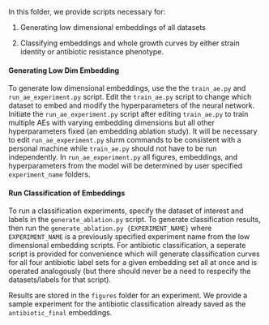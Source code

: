 In this folder, we provide scripts necessary for:

1) Generating low dimensional embeddings of all datasets 

2) Classifying embeddings and whole growth curves by either strain identity or antibiotic resistance phenotype.


#### Generating Low Dim Embedding

To generate low dimensional embeddings, use the the `train_ae.py` and `run_ae_experiment.py` script. Edit the `train_ae.py` script
to change which dataset to embed and modify the hyperparameters of the neural network. Initiate the `run_ae_experiment.py` script after editing `train_ae.py` to train multiple AEs with varying embedding dimensions but all other hyperparameters fixed (an embedding ablation study). It will be necessary to edit `run_ae_experiment.py` slurm commands to be consistent with a personal machine while `train_ae.py` should not have to be run independently. In `run_ae_experiment.py` all figures, embeddings, and hyperparameters from the model will be determined by user specified `experiment_name` folders. 

#### Run Classification of Embeddings

To run a classification experiments, specify the dataset of interest and labels in the `generate_ablation.py` script. To generate classification results, then run the `generate_ablation.py {EXPERIMENT_NAME}` where `EXPERIMENT_NAME` is a previously specified experiment name from the low dimensional embedding scripts. For antibiotic classification, a seperate script is provided for convenience which will generate classification curves for all four antibiotic label sets for a given embedding set all at once and is operated analogously (but there should never be a need to respecify the datasets/labels for that script). 

Results are stored in the `figures` folder for an experiment. We provide a sample experiment for the antibiotic classification already saved as the `antibiotic_final` embeddings. 


